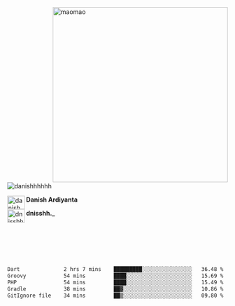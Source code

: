 <img align="right" alt="maomao" width="400" src="https://i.imgur.com/L23H0Ik.gif">

<p align="left"><img src="https://komarev.com/ghpvc/?username=danishhhhhh&label=Profile%20views&color=0e75b6&style=flat" alt="danishhhhhh" /></p>

[<img align="left" src="https://raw.githubusercontent.com/rahuldkjain/github-profile-readme-generator/master/src/images/icons/Social/linked-in-alt.svg" alt="danish ardiyanta" height="30" width="40" />](https://linkedin.com/in/danish-ardiyanta)
**Danish Ardiyanta**

[<img align="left" src="https://raw.githubusercontent.com/rahuldkjain/github-profile-readme-generator/master/src/images/icons/Social/instagram.svg" alt="dnisshh._" height="30" width="40" />](https://instagram.com/dnisshh._)
**dnisshh._**

</br></br></br></br></br>

<!--START_SECTION:waka-->

```txt
Dart              2 hrs 7 mins    █████████░░░░░░░░░░░░░░░░   36.48 %
Groovy            54 mins         ████░░░░░░░░░░░░░░░░░░░░░   15.69 %
PHP               54 mins         ████░░░░░░░░░░░░░░░░░░░░░   15.49 %
Gradle            38 mins         ██▓░░░░░░░░░░░░░░░░░░░░░░   10.86 %
GitIgnore file    34 mins         ██▒░░░░░░░░░░░░░░░░░░░░░░   09.80 %
```

<!--END_SECTION:waka-->
